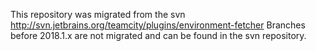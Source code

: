 This repository was migrated from the svn http://svn.jetbrains.org/teamcity/plugins/environment-fetcher
Branches before 2018.1.x are not migrated and can be found in the svn repository.